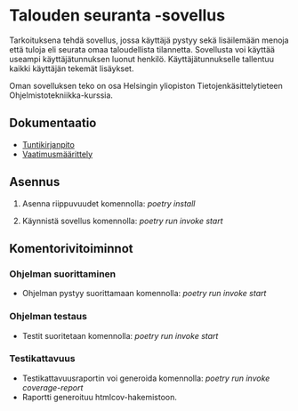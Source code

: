# Talouden seuranta -sovellus

Tarkoituksena tehdä sovellus, jossa käyttäjä pystyy sekä lisäilemään menoja että tuloja eli seurata omaa taloudellista tilannetta. Sovellusta voi käyttää useampi käyttäjätunnuksen luonut henkilö. Käyttäjätunnukselle tallentuu kaikki käyttäjän tekemät lisäykset.

Oman sovelluksen teko on osa Helsingin yliopiston Tietojenkäsittelytieteen Ohjelmistotekniikka-kurssia.

## Dokumentaatio
- [Tuntikirjanpito](https://github.com/tikuisma/ot-harjoitustyo/blob/master/dokumentaatio/tuntikirjanpito.md)
- [Vaatimusmäärittely](https://github.com/tikuisma/ot-harjoitustyo/blob/master/dokumentaatio/vaatimusmaarittely.md)

## Asennus

1. Asenna riippuvuudet komennolla: *poetry install*

2. Käynnistä sovellus komennolla: *poetry run invoke start*


## Komentorivitoiminnot
### Ohjelman suorittaminen

- Ohjelman pystyy suorittamaan komennolla: *poetry run invoke start*

### Ohjelman testaus

- Testit suoritetaan komennolla: *poetry run invoke start*

### Testikattavuus

- Testikattavuusraportin voi generoida komennolla: *poetry run invoke coverage-report*
- Raportti generoituu htmlcov-hakemistoon.

